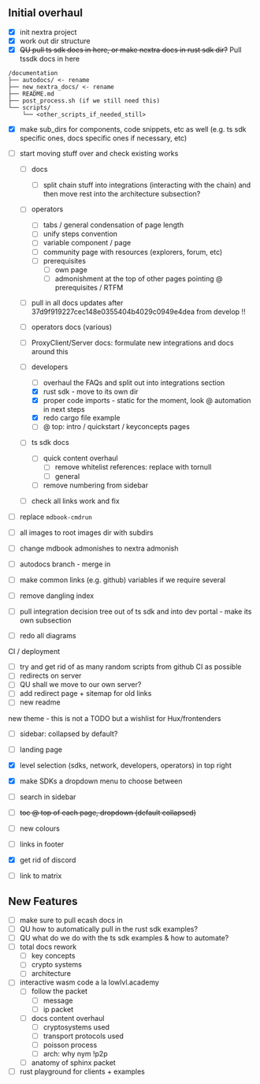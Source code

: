 Initial overhaul
----------------
- [x] init nextra project
- [x] work out dir structure
- [x] ~~QU pull ts sdk docs in here, or make nextra docs in rust sdk dir?~~ Pull tssdk docs in here

```
/documentation
├── autodocs/ <- rename
├── new_nextra_docs/ <- rename
├── README.md
├── post_process.sh (if we still need this)
└── scripts/
    └── <other_scripts_if_needed_still>
```

- [x] make sub_dirs for components, code snippets, etc as well (e.g. ts sdk specific ones, docs specific ones if necessary, etc)
- [ ] start moving stuff over and check existing works
  - [ ] docs
    - [ ] split chain stuff into integrations (interacting with the chain) and then move rest into the architecture subsection?
  - [ ] operators
    - [ ] tabs / general condensation of page length 
    - [ ] unify steps convention 
    - [ ] variable component / page 
    - [ ] community page with resources (explorers, forum, etc)
    - [ ] prerequisites 
      - [ ] own page 
      - [ ] admonishment at the top of other pages pointing @ prerequisites / RTFM
  - [ ] pull in all docs updates after 37d9f919227cec148e0355404b4029c0949e4dea from develop !!
   - [ ] operators docs (various)
    - [ ] ProxyClient/Server docs: formulate new integrations and docs around this

  - [ ] developers
    - [ ] overhaul the FAQs and split out into integrations section
    - [x] rust sdk - move to its own dir
    - [x] proper code imports - static for the moment, look @ automation in next steps
    - [x] redo cargo file example
    - [ ] @ top: intro / quickstart / keyconcepts pages
  - [ ] ts sdk docs
    - [ ] quick content overhaul
      - [ ] remove whitelist references: replace with tornull
      - [ ] general
    - [ ] remove numbering from sidebar
  - [ ] check all links work and fix

- [ ] replace `mdbook-cmdrun`
- [ ] all images to root images dir with subdirs
- [ ] change mdbook admonishes to nextra admonish
- [ ] autodocs branch - merge in
- [ ] make common links (e.g. github) variables if we require several
- [ ] remove dangling index

- [ ] pull integration decision tree out of ts sdk and into dev portal - make its own subsection

- [ ] redo all diagrams
 
CI / deployment 
- [ ] try and get rid of as many random scripts from github CI as possible
- [ ] redirects on server
- [ ] QU shall we move to our own server?
- [ ] add redirect page + sitemap for old links
- [ ] new readme

new theme - this is not a TODO but a wishlist for Hux/frontenders
  - [ ] sidebar: collapsed by default?
  - [ ] landing page
  - [x] level selection (sdks, network, developers, operators) in top right
  - [x] make SDKs a dropdown menu to choose between
  - [ ] search in sidebar
  - [ ] ~~toc @ top of each page, dropdown (default collapsed)~~
  - [ ] new colours
  - [ ] links in footer
  - [x] get rid of discord
  - [ ] link to matrix



New Features
------------
- [ ] make sure to pull ecash docs in
- [ ] QU how to automatically pull in the rust sdk examples?
- [ ] QU what do we do with the ts sdk examples & how to automate?
- [ ] total docs rework
  - [ ] key concepts
  - [ ] crypto systems
  - [ ] architecture
- [ ] interactive wasm code a la lowlvl.academy
  - [ ] follow the packet
    - [ ] message
    - [ ] ip packet
  - [ ] docs content overhaul
    - [ ] cryptosystems used
    - [ ] transport protocols used
    - [ ] poisson process
    - [ ] arch: why nym !p2p
  - [ ] anatomy of sphinx packet
- [ ] rust playground for clients + examples
